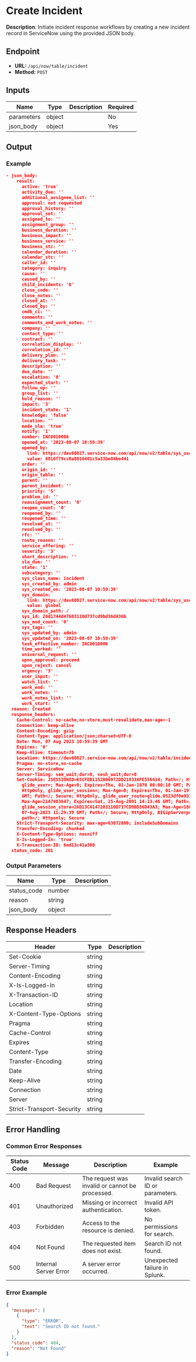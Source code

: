 # Create Incident

**Description**: Initiate incident response workflows by creating a new incident record in ServiceNow using the provided JSON body.

## Endpoint

- **URL:** `/api/now/table/incident`
- **Method:** `POST`
## Inputs

| Name | Type | Description | Required |
|------|------|-------------|----------|
| parameters | object |  | No |
| json_body | object |  | Yes |
## Output

### Example

```json
- json_body:
    result:
      active: 'true'
      activity_due: ''
      additional_assignee_list: ''
      approval: not requested
      approval_history: ''
      approval_set: ''
      assigned_to: ''
      assignment_group: ''
      business_duration: ''
      business_impact: ''
      business_service: ''
      business_stc: ''
      calendar_duration: ''
      calendar_stc: ''
      caller_id: ''
      category: inquiry
      cause: ''
      caused_by: ''
      child_incidents: '0'
      close_code: ''
      close_notes: ''
      closed_at: ''
      closed_by: ''
      cmdb_ci: ''
      comments: ''
      comments_and_work_notes: ''
      company: ''
      contact_type: ''
      contract: ''
      correlation_display: ''
      correlation_id: ''
      delivery_plan: ''
      delivery_task: ''
      description: ''
      due_date: ''
      escalation: '0'
      expected_start: ''
      follow_up: ''
      group_list: ''
      hold_reason: ''
      impact: '3'
      incident_state: '1'
      knowledge: 'false'
      location: ''
      made_sla: 'true'
      notify: '1'
      number: INC0010006
      opened_at: '2023-08-07 10:59:39'
      opened_by:
        link: https://dev60827.service-now.com/api/now/v2/table/sys_user/6816f79cc0a8016401c5a33be04be441
        value: 6816f79cc0a8016401c5a33be04be441
      order: ''
      origin_id: ''
      origin_table: ''
      parent: ''
      parent_incident: ''
      priority: '5'
      problem_id: ''
      reassignment_count: '0'
      reopen_count: '0'
      reopened_by: ''
      reopened_time: ''
      resolved_at: ''
      resolved_by: ''
      rfc: ''
      route_reason: ''
      service_offering: ''
      severity: '3'
      short_description: ''
      sla_due: ''
      state: '1'
      subcategory: ''
      sys_class_name: incident
      sys_created_by: admin
      sys_created_on: '2023-08-07 10:59:39'
      sys_domain:
        link: https://dev60827.service-now.com/api/now/v2/table/sys_user_group/global
        value: global
      sys_domain_path: /
      sys_id: 26d1744d47603110d737cd9bd36d436b
      sys_mod_count: '0'
      sys_tags: ''
      sys_updated_by: admin
      sys_updated_on: '2023-08-07 10:59:39'
      task_effective_number: INC0010006
      time_worked: ''
      universal_request: ''
      upon_approval: proceed
      upon_reject: cancel
      urgency: '3'
      user_input: ''
      watch_list: ''
      work_end: ''
      work_notes: ''
      work_notes_list: ''
      work_start: ''
  reason: Created
  response_headers:
    Cache-Control: no-cache,no-store,must-revalidate,max-age=-1
    Connection: keep-alive
    Content-Encoding: gzip
    Content-Type: application/json;charset=UTF-8
    Date: Mon, 07 Aug 2023 10:59:39 GMT
    Expires: '0'
    Keep-Alive: timeout=70
    Location: https://dev60827.service-now.com/api/now/v2/table/incident/26d1744d47603110d737cd9bd36d436b
    Pragma: no-store,no-cache
    Server: ServiceNow
    Server-Timing: sem_wait;dur=0, sesh_wait;dur=0
    Set-Cookie: JSESSIONID=65CFEB1152B06972DD21833AFE556414; Path=/; HttpOnly;Secure,
      glide_user=; Max-Age=0; Expires=Thu, 01-Jan-1970 00:00:10 GMT; Path=/; Secure;
      HttpOnly, glide_user_session=; Max-Age=0; Expires=Thu, 01-Jan-1970 00:00:10
      GMT; Path=/; Secure; HttpOnly, glide_user_route=glide.0523df0e933b3d0b61bd3203715792eb;
      Max-Age=2147483647; Expires=Sat, 25-Aug-2091 14:13:46 GMT; Path=/; Secure; HttpOnly,
      glide_session_store=2AD13C4147203110D737CD9BD36D43A3; Max-Age=1800; Expires=Mon,
      07-Aug-2023 11:29:39 GMT; Path=/; Secure; HttpOnly, BIGipServerpool_dev60827=999184138.46398.0000;
      path=/; Httponly; Secure
    Strict-Transport-Security: max-age=63072000; includeSubDomains
    Transfer-Encoding: chunked
    X-Content-Type-Options: nosniff
    X-Is-Logged-In: 'true'
    X-Transaction-ID: 6ed13c41a300
  status_code: 201

```
### Output Parameters

| Name | Type | Description |
|------|------|-------------|
| status_code | number |  |
| reason | string |  |
| json_body | object |  |
## Response Headers

| Header | Type | Description |
|--------|------|-------------|
| Set-Cookie | string |  |
| Server-Timing | string |  |
| Content-Encoding | string |  |
| X-Is-Logged-In | string |  |
| X-Transaction-ID | string |  |
| Location | string |  |
| X-Content-Type-Options | string |  |
| Pragma | string |  |
| Cache-Control | string |  |
| Expires | string |  |
| Content-Type | string |  |
| Transfer-Encoding | string |  |
| Date | string |  |
| Keep-Alive | string |  |
| Connection | string |  |
| Server | string |  |
| Strict-Transport-Security | string |  |
## Error Handling

### Common Error Responses

| Status Code | Message | Description | Example |
|-------------|---------|-------------|---------|
| 400 | Bad Request | The request was invalid or cannot be processed. | Invalid search ID or parameters. |
| 401 | Unauthorized | Missing or incorrect authentication. | Invalid API token. |
| 403 | Forbidden | Access to the resource is denied. | No permissions for search. |
| 404 | Not Found | The requested item does not exist. | Search ID not found. |
| 500 | Internal Server Error | A server error occurred. | Unexpected failure in Splunk. |

### Error Example

```json
{
  "messages": [
    {
      "type": "ERROR",
      "text": "Search ID not found."
    }
  ],
  "status_code": 404,
  "reason": "Not Found"
}
```